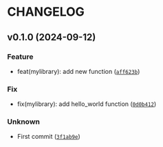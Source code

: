 # CHANGELOG

## v0.1.0 (2024-09-12)

### Feature

* feat(mylibrary): add new function ([`aff623b`](https://github.com/Rosalie-code/mylibrary/commit/aff623b1b4f9d81215317641d490471e680681af))

### Fix

* fix(mylibrary): add hello_world function ([`0d0b412`](https://github.com/Rosalie-code/mylibrary/commit/0d0b412573a89e8a27eb74f00e664012712a0e10))

### Unknown

* First commit ([`3f1ab9e`](https://github.com/Rosalie-code/mylibrary/commit/3f1ab9e3071594959c4431e8902bb7f7218bb668))
